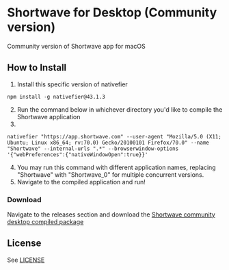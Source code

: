 # Shortwave for Desktop (Community version)

Community version of Shortwave app for macOS

## How to Install

1. Install this specific version of nativefier
```
npm install -g nativefier@43.1.3
```
2. Run the command below in whichever directory you'd like to compile the Shortwave application
3. 
```
nativefier "https://app.shortwave.com" --user-agent "Mozilla/5.0 (X11; Ubuntu; Linux x86_64; rv:70.0) Gecko/20100101 Firefox/70.0" --name "Shortwave" --internal-urls ".*" --browserwindow-options '{"webPreferences":{"nativeWindowOpen":true}}'
```
4. You may run this command with different application names, replacing "Shortwave" with "Shortwave_0" for multiple concurrent versions. 
5. Navigate to the compiled application and run!

### Download

Navigate to the releases section and download the [Shortwave community desktop compiled package](https://github.com/jakejimenez/community-shortwave-desktop/releases/tag/v0.1.0-alpha)

## License
See [LICENSE](LICENSE)
